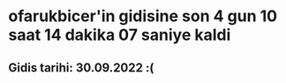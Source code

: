 # ofarukbicer'in gidisine son 4 gun 10 saat 14 dakika 07 saniye kaldi

## Gidis tarihi: 30.09.2022 :(